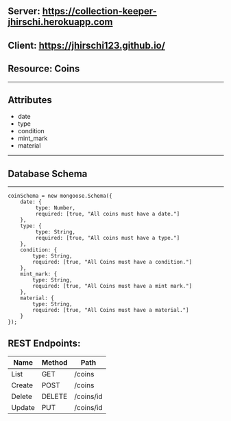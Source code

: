 Server: https://collection-keeper-jhirschi.herokuapp.com
------------------
Client: https://jhirschi123.github.io/
------------------

## Resource: Coins
------------------
## Attributes
* date
* type
* condition
* mint_mark
* material
-------------------
## Database Schema
-------------------
```
coinSchema = new mongoose.Schema({
    date: {
         type: Number,
         required: [true, "All coins must have a date."]
    },
    type: {
         type: String,
         required: [true, "All coins must have a type."]
    },
    condition: {
        type: String,
        required: [true, "All Coins must have a condition."]
    },
    mint_mark: {
        type: String,
        required: [true, "All Coins must have a mint mark."]
    },
    material: {
        type: String,
        required: [true, "All Coins must have a material."]
    }
});
```
## REST Endpoints:
Name | Method | Path
-----|--------|------
List | GET | /coins
Create | POST | /coins
Delete | DELETE | /coins/id
Update | PUT | /coins/id
